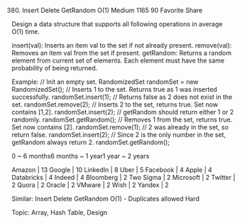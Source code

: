 380. Insert Delete GetRandom O(1)
Medium 1165 90 Favorite Share

Design a data structure that supports all following operations in average O(1) time.

insert(val): Inserts an item val to the set if not already present.
remove(val): Removes an item val from the set if present.
getRandom: Returns a random element from current set of elements. Each element must have the same probability of being returned.

Example:
// Init an empty set.
RandomizedSet randomSet = new RandomizedSet();
// Inserts 1 to the set. Returns true as 1 was inserted successfully.
randomSet.insert(1);
// Returns false as 2 does not exist in the set.
randomSet.remove(2);
// Inserts 2 to the set, returns true. Set now contains [1,2].
randomSet.insert(2);
// getRandom should return either 1 or 2 randomly.
randomSet.getRandom();
// Removes 1 from the set, returns true. Set now contains [2].
randomSet.remove(1);
// 2 was already in the set, so return false.
randomSet.insert(2);
// Since 2 is the only number in the set, getRandom always return 2.
randomSet.getRandom();

0 ~ 6 months6 months ~ 1 year1 year ~ 2 years

Amazon | 13 Google | 10 LinkedIn | 8 Uber | 5 Facebook | 4 Apple | 4 Databricks | 4 Indeed | 4 Bloomberg | 2 Two Sigma | 2 Microsoft | 2 Twitter | 2 Quora | 2 Oracle | 2 VMware | 2 Wish | 2 Yandex | 2

Similar:
Insert Delete GetRandom O(1) - Duplicates allowed Hard

Topic: Array, Hash Table, Design
